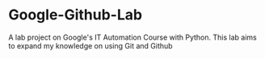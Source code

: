 # Google-Github-Lab
A lab project on Google's IT Automation Course with Python. This lab aims to expand my knowledge on using Git and Github
